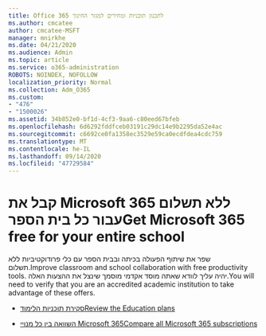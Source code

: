 ```yaml
---
title: Office 365 לתכנון תוכניות ומחירים למגזר החינוך
ms.author: cmcatee
author: cmcatee-MSFT
manager: mnirkhe
ms.date: 04/21/2020
ms.audience: Admin
ms.topic: article
ms.service: o365-administration
ROBOTS: NOINDEX, NOFOLLOW
localization_priority: Normal
ms.collection: Adm_O365
ms.custom:
- "476"
- "1500026"
ms.assetid: 34b852e0-bf1d-4cf3-9aa6-c80eed67bfeb
ms.openlocfilehash: 6d6292fddfceb03191c29dc14e9b2295da52e4ac
ms.sourcegitcommit: c6692ce0fa1358ec3529e59ca0ecdfdea4cdc759
ms.translationtype: MT
ms.contentlocale: he-IL
ms.lasthandoff: 09/14/2020
ms.locfileid: "47729584"
---
```

# <a name="get-microsoft-365-free-for-your-entire-school"></a><span data-ttu-id="d3039-102">קבל את Microsoft 365 ללא תשלום עבור כל בית הספר</span><span class="sxs-lookup"><span data-stu-id="d3039-102">Get Microsoft 365 free for your entire school</span></span>

<span data-ttu-id="d3039-103">שפר את שיתוף הפעולה בכיתה ובבית הספר עם כלי פרודוקטיביות ללא תשלום.</span><span class="sxs-lookup"><span data-stu-id="d3039-103">Improve classroom and school collaboration with free productivity tools.</span></span> <span data-ttu-id="d3039-104">יהיה עליך לוודא שאתה מוסד אקדמי מוסמך שינצל את ההצעות האלה.</span><span class="sxs-lookup"><span data-stu-id="d3039-104">You will need to verify that you are an accredited academic institution to take advantage of these offers.</span></span>
  
- [<span data-ttu-id="d3039-105">סקירת תוכניות הלימוד</span><span class="sxs-lookup"><span data-stu-id="d3039-105">Review the Education plans</span></span>](https://products.office.com/academic/compare-office-365-education-plans)

- [<span data-ttu-id="d3039-106">השוואה בין כל מנויי Microsoft 365</span><span class="sxs-lookup"><span data-stu-id="d3039-106">Compare all Microsoft 365 subscriptions</span></span>](https://products.office.com/business/compare-more-office-365-for-business-plans)